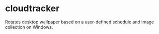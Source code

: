 # cloudtracker
Rotates desktop wallpaper based on a user-defined schedule and image collection on Windows.

